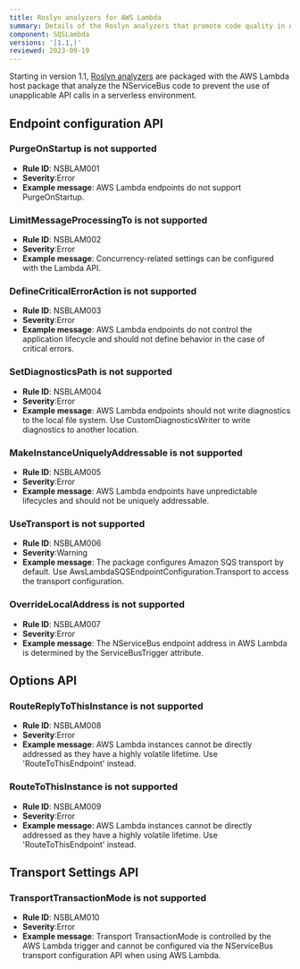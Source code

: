 ```yaml
---
title: Roslyn analyzers for AWS Lambda
summary: Details of the Roslyn analyzers that promote code quality in AWS Lambda.
component: SQSLambda
versions: '[1.1,)'
reviewed: 2023-09-19
---
```


Starting in version 1.1, [Roslyn analyzers](https://docs.microsoft.com/en-us/visualstudio/code-quality/roslyn-analyzers-overview) are packaged with the AWS Lambda host package that analyze the NServiceBus code to prevent the use of unapplicable API calls in a serverless environment.

## Endpoint configuration API

### PurgeOnStartup is not supported

* **Rule ID**: NSBLAM001
* **Severity**:Error
* **Example message**: AWS Lambda endpoints do not support PurgeOnStartup.

### LimitMessageProcessingTo is not supported

* **Rule ID**: NSBLAM002
* **Severity**:Error
* **Example message**: Concurrency-related settings can be configured with the Lambda API.

### DefineCriticalErrorAction is not supported

* **Rule ID**: NSBLAM003
* **Severity**:Error
* **Example message**: AWS Lambda endpoints do not control the application lifecycle and should not define behavior in the case of critical errors.

### SetDiagnosticsPath is not supported

* **Rule ID**: NSBLAM004
* **Severity**:Error
* **Example message**: AWS Lambda endpoints should not write diagnostics to the local file system. Use CustomDiagnosticsWriter to write diagnostics to another location.

### MakeInstanceUniquelyAddressable is not supported

* **Rule ID**: NSBLAM005
* **Severity**:Error
* **Example message**: AWS Lambda endpoints have unpredictable lifecycles and should not be uniquely addressable.

### UseTransport is not supported

* **Rule ID**: NSBLAM006
* **Severity**:Warning
* **Example message**: The package configures Amazon SQS transport by default. Use AwsLambdaSQSEndpointConfiguration.Transport to access the transport configuration.

### OverrideLocalAddress is not supported

* **Rule ID**: NSBLAM007
* **Severity**:Error
* **Example message**: The NServiceBus endpoint address in AWS Lambda is determined by the ServiceBusTrigger attribute.

## Options API

### RouteReplyToThisInstance is not supported

* **Rule ID**: NSBLAM008
* **Severity**:Error
* **Example message**: AWS Lambda instances cannot be directly addressed as they have a highly volatile lifetime. Use 'RouteToThisEndpoint' instead.

### RouteToThisInstance is not supported

* **Rule ID**: NSBLAM009
* **Severity**:Error
* **Example message**: AWS Lambda instances cannot be directly addressed as they have a highly volatile lifetime. Use 'RouteToThisEndpoint' instead.

## Transport Settings API

### TransportTransactionMode is not supported

* **Rule ID**: NSBLAM010
* **Severity**:Error
* **Example message**: Transport TransactionMode is controlled by the AWS Lambda trigger and cannot be configured via the NServiceBus transport configuration API when using AWS Lambda.
